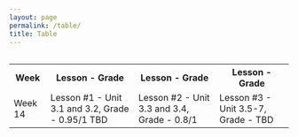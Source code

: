 ```yaml
---
layout: page
permalink: /table/
title: Table
---
```

<table>
    <table>
    <tr>
        <th>Week</th>
        <th>Lesson - Grade</th>
        <th>Lesson - Grade</th>
        <th>Lesson - Grade</th>
    </tr>
    <tr>
        <td>Week 14</td>
        <td>Lesson #1 - Unit 3.1 and 3.2, Grade - 0.95/1 TBD</td>
        <td>Lesson #2 - Unit 3.3 and 3.4, Grade - 0.8/1</td>
        <td>Lesson #3 - Unit 3.5-7, Grade - TBD</td>
    </tr>
</table>